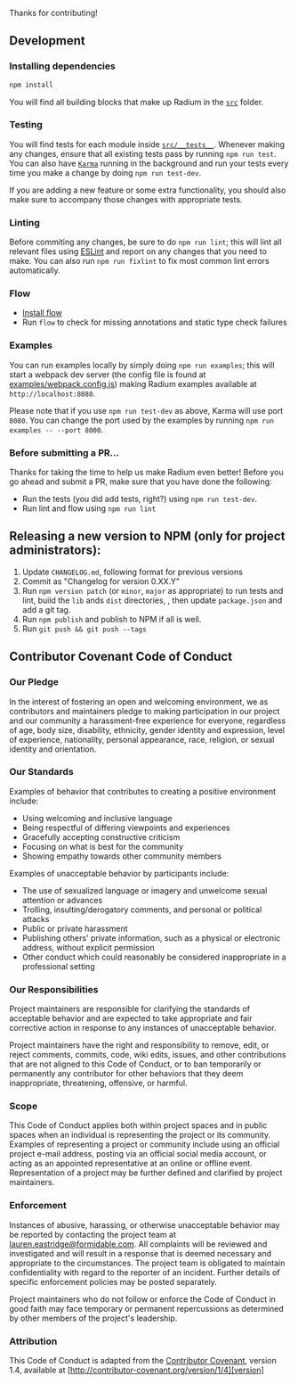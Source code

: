Thanks for contributing!

## Development

### Installing dependencies

```bash
npm install
```

You will find all building blocks that make up Radium in the [`src`](src) folder.

### Testing

You will find tests for each module inside [`src/__tests__`](src/__tests__). Whenever making any changes, ensure that all existing tests pass by running `npm run test`. You can also have [`Karma`](http://karma-runner.github.io/) running in the background and run your tests every time you make a change by doing `npm run test-dev`.

If you are adding a new feature or some extra functionality, you should also make sure to accompany those changes with appropriate tests.

### Linting

Before commiting any changes, be sure to do `npm run lint`; this will lint all relevant files using [ESLint](http://eslint.org/) and report on any changes that you need to make. You can also run `npm run fixlint` to fix most common lint errors automatically.

### Flow

- [Install flow](http://flowtype.org/docs/getting-started.html#installing-flow)
- Run `flow` to check for missing annotations and static type check failures

### Examples

You can run examples locally by simply doing `npm run examples`; this will start a webpack dev server (the config file is found at [examples/webpack.config.js](examples/webpack.config.js)) making Radium examples available at `http://localhost:8080`.

Please note that if you use `npm run test-dev` as above, Karma will use port `8080`. You can change the port used by the examples by running `npm run examples -- --port 8000`.

### Before submitting a PR...

Thanks for taking the time to help us make Radium even better! Before you go ahead and submit a PR, make sure that you have done the following:
- Run the tests (you did add tests, right?) using `npm run test-dev`.
- Run lint and flow using `npm run lint`

## Releasing a new version to NPM (only for project administrators):

1. Update `CHANGELOG.md`, following format for previous versions
2. Commit as "Changelog for version 0.XX.Y"
3. Run `npm version patch` (or `minor`, `major` as appropriate) to run tests and lint, build the `lib` ands `dist` directories, , then update `package.json` and add a git tag.
4. Run `npm publish` and publish to NPM if all is well.
5. Run `git push && git push --tags`

## Contributor Covenant Code of Conduct

### Our Pledge

In the interest of fostering an open and welcoming environment, we as
contributors and maintainers pledge to making participation in our project and
our community a harassment-free experience for everyone, regardless of age, body
size, disability, ethnicity, gender identity and expression, level of experience,
nationality, personal appearance, race, religion, or sexual identity and
orientation.

### Our Standards

Examples of behavior that contributes to creating a positive environment
include:

* Using welcoming and inclusive language
* Being respectful of differing viewpoints and experiences
* Gracefully accepting constructive criticism
* Focusing on what is best for the community
* Showing empathy towards other community members

Examples of unacceptable behavior by participants include:

* The use of sexualized language or imagery and unwelcome sexual attention or
advances
* Trolling, insulting/derogatory comments, and personal or political attacks
* Public or private harassment
* Publishing others' private information, such as a physical or electronic
  address, without explicit permission
* Other conduct which could reasonably be considered inappropriate in a
  professional setting

### Our Responsibilities

Project maintainers are responsible for clarifying the standards of acceptable
behavior and are expected to take appropriate and fair corrective action in
response to any instances of unacceptable behavior.

Project maintainers have the right and responsibility to remove, edit, or
reject comments, commits, code, wiki edits, issues, and other contributions
that are not aligned to this Code of Conduct, or to ban temporarily or
permanently any contributor for other behaviors that they deem inappropriate,
threatening, offensive, or harmful.

### Scope

This Code of Conduct applies both within project spaces and in public spaces
when an individual is representing the project or its community. Examples of
representing a project or community include using an official project e-mail
address, posting via an official social media account, or acting as an appointed
representative at an online or offline event. Representation of a project may be
further defined and clarified by project maintainers.

### Enforcement

Instances of abusive, harassing, or otherwise unacceptable behavior may be
reported by contacting the project team at lauren.eastridge@formidable.com. All
complaints will be reviewed and investigated and will result in a response that
is deemed necessary and appropriate to the circumstances. The project team is
obligated to maintain confidentiality with regard to the reporter of an incident.
Further details of specific enforcement policies may be posted separately.

Project maintainers who do not follow or enforce the Code of Conduct in good
faith may face temporary or permanent repercussions as determined by other
members of the project's leadership.

### Attribution

This Code of Conduct is adapted from the [Contributor Covenant][homepage], version 1.4,
available at [http://contributor-covenant.org/version/1/4][version]

[homepage]: http://contributor-covenant.org
[version]: http://contributor-covenant.org/version/1/4/
